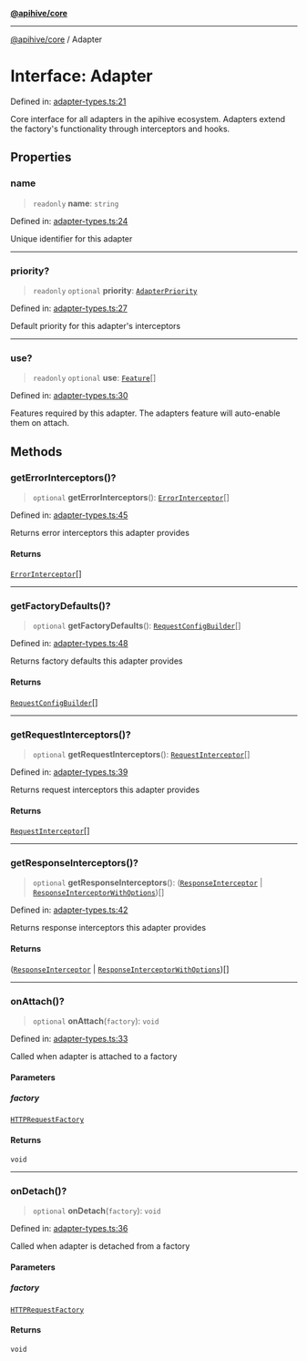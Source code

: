[**@apihive/core**](../README.md)

***

[@apihive/core](../globals.md) / Adapter

# Interface: Adapter

Defined in: [adapter-types.ts:21](https://github.com/cleverplatypus/apihive-core/blob/07013091b03a0f47e51724fb271d78c36a50ebbd/src/adapter-types.ts#L21)

Core interface for all adapters in the apihive ecosystem.
Adapters extend the factory's functionality through interceptors and hooks.

## Properties

### name

> `readonly` **name**: `string`

Defined in: [adapter-types.ts:24](https://github.com/cleverplatypus/apihive-core/blob/07013091b03a0f47e51724fb271d78c36a50ebbd/src/adapter-types.ts#L24)

Unique identifier for this adapter

***

### priority?

> `readonly` `optional` **priority**: [`AdapterPriority`](AdapterPriority.md)

Defined in: [adapter-types.ts:27](https://github.com/cleverplatypus/apihive-core/blob/07013091b03a0f47e51724fb271d78c36a50ebbd/src/adapter-types.ts#L27)

Default priority for this adapter's interceptors

***

### use?

> `readonly` `optional` **use**: [`Feature`](Feature.md)[]

Defined in: [adapter-types.ts:30](https://github.com/cleverplatypus/apihive-core/blob/07013091b03a0f47e51724fb271d78c36a50ebbd/src/adapter-types.ts#L30)

Features required by this adapter. The adapters feature will auto-enable them on attach.

## Methods

### getErrorInterceptors()?

> `optional` **getErrorInterceptors**(): [`ErrorInterceptor`](../type-aliases/ErrorInterceptor.md)[]

Defined in: [adapter-types.ts:45](https://github.com/cleverplatypus/apihive-core/blob/07013091b03a0f47e51724fb271d78c36a50ebbd/src/adapter-types.ts#L45)

Returns error interceptors this adapter provides

#### Returns

[`ErrorInterceptor`](../type-aliases/ErrorInterceptor.md)[]

***

### getFactoryDefaults()?

> `optional` **getFactoryDefaults**(): [`RequestConfigBuilder`](../type-aliases/RequestConfigBuilder.md)[]

Defined in: [adapter-types.ts:48](https://github.com/cleverplatypus/apihive-core/blob/07013091b03a0f47e51724fb271d78c36a50ebbd/src/adapter-types.ts#L48)

Returns factory defaults this adapter provides

#### Returns

[`RequestConfigBuilder`](../type-aliases/RequestConfigBuilder.md)[]

***

### getRequestInterceptors()?

> `optional` **getRequestInterceptors**(): [`RequestInterceptor`](../type-aliases/RequestInterceptor.md)[]

Defined in: [adapter-types.ts:39](https://github.com/cleverplatypus/apihive-core/blob/07013091b03a0f47e51724fb271d78c36a50ebbd/src/adapter-types.ts#L39)

Returns request interceptors this adapter provides

#### Returns

[`RequestInterceptor`](../type-aliases/RequestInterceptor.md)[]

***

### getResponseInterceptors()?

> `optional` **getResponseInterceptors**(): ([`ResponseInterceptor`](../type-aliases/ResponseInterceptor.md) \| [`ResponseInterceptorWithOptions`](../type-aliases/ResponseInterceptorWithOptions.md))[]

Defined in: [adapter-types.ts:42](https://github.com/cleverplatypus/apihive-core/blob/07013091b03a0f47e51724fb271d78c36a50ebbd/src/adapter-types.ts#L42)

Returns response interceptors this adapter provides

#### Returns

([`ResponseInterceptor`](../type-aliases/ResponseInterceptor.md) \| [`ResponseInterceptorWithOptions`](../type-aliases/ResponseInterceptorWithOptions.md))[]

***

### onAttach()?

> `optional` **onAttach**(`factory`): `void`

Defined in: [adapter-types.ts:33](https://github.com/cleverplatypus/apihive-core/blob/07013091b03a0f47e51724fb271d78c36a50ebbd/src/adapter-types.ts#L33)

Called when adapter is attached to a factory

#### Parameters

##### factory

[`HTTPRequestFactory`](../classes/HTTPRequestFactory.md)

#### Returns

`void`

***

### onDetach()?

> `optional` **onDetach**(`factory`): `void`

Defined in: [adapter-types.ts:36](https://github.com/cleverplatypus/apihive-core/blob/07013091b03a0f47e51724fb271d78c36a50ebbd/src/adapter-types.ts#L36)

Called when adapter is detached from a factory

#### Parameters

##### factory

[`HTTPRequestFactory`](../classes/HTTPRequestFactory.md)

#### Returns

`void`
